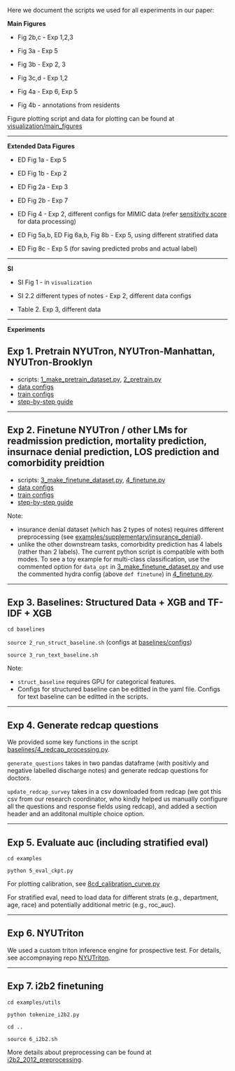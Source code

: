 Here we document the scripts we used for all experiments in our paper:

**Main Figures**

* Fig 2b,c - Exp 1,2,3

* Fig 3a -  Exp 5

* Fig 3b - Exp 2, 3

* Fig 3c,d -  Exp 1,2

* Fig 4a - Exp 6, Exp 5

* Fig 4b -  annotations from residents

Figure plotting script and data for plotting can be found at  [visualization/main_figures](../visualization/main_figures)

---

**Extended Data Figures**

* ED Fig 1a - Exp 5

* ED Fig 1b - Exp 2

* ED Fig 2a - Exp 3

* ED Fig 2b - Exp 7

* ED Fig 4 - Exp 2, different configs for MIMIC data (refer [sensitivity score](https://github.com/nyuolab/Model_Sensitivity) for data processing)

* ED Fig 5a,b, ED Fig 6a,b, Fig 8b - Exp 5, using different stratified data

* ED Fig 8c - Exp 5 (for saving predicted probs and actual label)

---

**SI**

* SI Fig 1 - in ```visualization```

* SI 2.2 different types of notes - Exp 2, different data configs

* Table 2. Exp 3, different data

---

**Experiments**

Exp 1. Pretrain NYUTron, NYUTron-Manhattan, NYUTron-Brooklyn 
---

* scripts: [1_make_pretrain_dataset.py](../examples/1_make_pretrain_dataset.py), [2_pretrain.py](../examples/2_pretrain.py)
* [data configs](../examples/configs/pretrain_data_configs)
* [train configs](../examples/configs/pretrain_configs)
* [step-by-step guide](pretrain.md)

---

Exp 2. Finetune NYUTron / other LMs for readmission prediction, mortality prediction, insurnace denial prediction, LOS prediction and comorbidity preidtion
---

* scripts: [3_make_finetune_dataset.py](../examples/3_make_finetune_dataset.py), [4_finetune.py](../examples/4_finetune.py)
* [data configs](../examples/configs/finetune_data_configs)
* [train configs](../examples/configs/finetune_configs)
* [step-by-step guide](finetune.md)

Note:
- insurance denial dataset (which has 2 types of notes) requires different preprocessing (see [examples/supplementary/insurance_denial](../examples/supplementary/insurance_denial)).
- unlike the other downstream tasks, comorbidity prediction has 4 labels (rather than 2 labels). The current python script is compatible with both modes. To see a toy example for multi-class classification, use the commented option for ```data_opt``` in [3_make_finetune_dataset.py](../examples/3_make_finetune_dataset.py) and use the commented hydra config (above ```def finetune```) in [4_finetune.py](../examples/4_finetune.py).

---

Exp 3. Baselines: Structured Data + XGB and TF-IDF + XGB 
---

```cd baselines```

```source 2_run_struct_baseline.sh``` (configs at [baselines/configs](../baselines/configs))

```source 3_run_text_baseline.sh```

Note:
* ```struct_baseline``` requires GPU for categorical features. 
* Configs for structured baseline can be editted in the yaml file. Configs for text baseline can be editted in the scripts.

---

Exp 4. Generate redcap questions
---

We provided some key functions in the script [baselines/4_redcap_processing.py](baselines/4_redcap_processing.py).

```generate_questions``` takes in two pandas dataframe (with positivly and negative labelled discharge notes) and generate redcap questions for doctors. 

```update_redcap_survey``` takes in a csv downloaded from redcap (we got this csv from our research coordinator, who kindly helped us manually configure all the questions and response fields using redcap), and added a section header and an additonal multiple choice option.

---

Exp 5. Evaluate auc (including stratified eval)
---

```cd examples```

```python 5_eval_ckpt.py```

For plotting calibration, see [8cd_calibration_curve.py](visualization/extended_data_and_SI/8cd_calibration_curve.py)

For stratified eval, need to load data for different strats (e.g., department, age, race) and potentially additional metric (e.g., roc_auc).

---

Exp 6. NYUTriton 
---

We used a custom triton inference engine for prospective test.
For details, see accompnaying repo [NYUTriton](https://github.com/nyuolab/NYUTriton_open).

---

Exp 7. i2b2 finetuning
---

```cd examples/utils```

```python tokenize_i2b2.py```

```cd ..```

```source 6_i2b2.sh```

More details about preprocessing can be found at [i2b2_2012_preprocessing](https://github.com/nyuolab/i2b2_2012_preprocessing).
